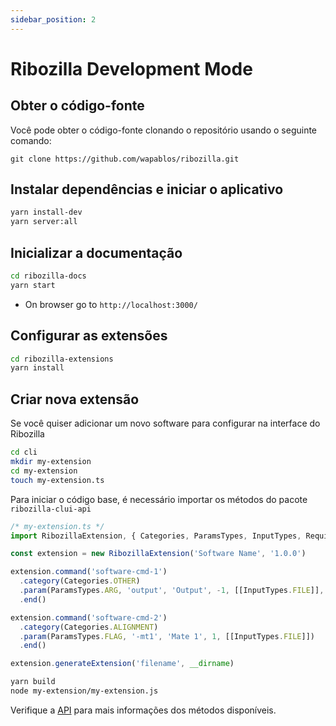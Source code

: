 ```yaml
---
sidebar_position: 2
---
```


# Ribozilla Development Mode

## Obter o código-fonte

  Você pode obter o código-fonte clonando o repositório usando o seguinte comando:

    git clone https://github.com/wapablos/ribozilla.git

## Instalar dependências e iniciar o aplicativo
```bash
yarn install-dev
yarn server:all
```
## Inicializar a documentação
```bash
cd ribozilla-docs
yarn start
```

- On browser go to `http://localhost:3000/`

## Configurar as extensões
```bash
cd ribozilla-extensions
yarn install 
```
## Criar nova extensão
Se você quiser adicionar um novo software para configurar na interface do Ribozilla

```bash
cd cli
mkdir my-extension
cd my-extension
touch my-extension.ts
```

Para iniciar o código base, é necessário importar os métodos do pacote `ribozilla-clui-api`
```ts
/* my-extension.ts */
import RibozillaExtension, { Categories, ParamsTypes, InputTypes, RequiredTypes } from '../../packages/ribozilla-clui-api/lib'

const extension = new RibozillaExtension('Software Name', '1.0.0')

extension.command('software-cmd-1')
  .category(Categories.OTHER)
  .param(ParamsTypes.ARG, 'output', 'Output', -1, [[InputTypes.FILE]], RequiredTypes.MAIN_IN)
  .end()

extension.command('software-cmd-2')
  .category(Categories.ALIGNMENT)
  .param(ParamsTypes.FLAG, '-mt1', 'Mate 1', 1, [[InputTypes.FILE]])
  .end()

extension.generateExtension('filename', __dirname)
```
```bash
yarn build
node my-extension/my-extension.js
```

Verifique a  [API](../api/intro.md) para mais informações dos métodos disponíveis.